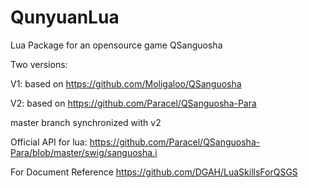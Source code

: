 QunyuanLua
==========

Lua Package for an opensource game QSanguosha


Two versions:

V1: based on https://github.com/Moligaloo/QSanguosha

V2: based on https://github.com/Paracel/QSanguosha-Para

master branch synchronized with v2

Official API for lua: https://github.com/Paracel/QSanguosha-Para/blob/master/swig/sanguosha.i

For Document Reference https://github.com/DGAH/LuaSkillsForQSGS 

